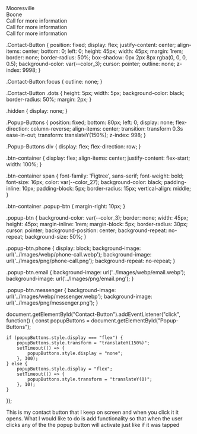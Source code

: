 <div id="Popup-Buttons" class="Popup-Buttons hidden">
    <div class="btn-container">
        <a href="tel:+17046629228" class="popup-btn phone"></a>
        <span>Mooresville</span>
    </div>
    <div class="btn-container">
        <a href="tel:+18283861945" class="popup-btn phone"></a>
        <span>Boone</span>
    </div>
    <div class="btn-container">
        <a href="mailto:service@apple-juice.com" class="popup-btn email"></a>
    </div>
    <div class="btn-container">
        <a href="https://m.me/AppleJuiceLLC3/" class="popup-btn messenger"></a>
    </div>
</div>
<div>
    <a class="more-info">Call for more information</a>
</div>
<div>
    <a class="more-info">Call for more information</a>
</div>
<div>
    <a class="more-info">Call for more information</a>
</div>

.Contact-Button {
    position: fixed;
    display: flex;
    justify-content: center;
    align-items: center;
    bottom: 0;
    left: 0;
    height: 45px;
    width: 45px;
    margin: 1rem;
    border: none;
    border-radius: 50%;
    box-shadow: 0px 2px 8px rgba(0, 0, 0, 0.5);
    background-color: var(--color_3);
    cursor: pointer;
    outline: none;
    z-index: 9998;
}

.Contact-Button:focus {
    outline: none;
}

.Contact-Button .dots {
    height: 5px;
    width: 5px;
    background-color: black;
    border-radius: 50%;
    margin: 2px;
}

.hidden {
    display: none;
}

.Popup-Buttons {
    position: fixed;
    bottom: 80px;
    left: 0;
    display: none;
    flex-direction: column-reverse;
    align-items: center;
    transition: transform 0.3s ease-in-out;
    transform: translateY(150%);
    z-index: 998;
}

.Popup-Buttons div {
    display: flex;
    flex-direction: row;
}

.btn-container {
    display: flex;
    align-items: center;
    justify-content: flex-start;
    width: 100%;
}

.btn-container span {
    font-family: 'Figtree', sans-serif;
    font-weight: bold;
    font-size: 16px;
    color: var(--color_27);
    background-color: black;
    padding-inline: 10px;
    padding-block: 5px;
    border-radius: 15px;
    vertical-align: middle;
}

.btn-container .popup-btn {
    margin-right: 10px;
}

.popup-btn {
    background-color: var(--color_3);
    border: none;
    width: 45px;
    height: 45px;
    margin-inline: 1rem;
    margin-block: 5px;
    border-radius: 30px;
    cursor: pointer;
    background-position: center;
    background-repeat: no-repeat;
    background-size: 50%;
}

.popup-btn.phone {
    display: block;
    background-image: url('../Images/webp/phone-call.webp');
    background-image: url('../Images/png/phone-call.png');
    background-repeat: no-repeat;
}

.popup-btn.email {
    background-image: url('../Images/webp/email.webp');
    background-image: url('../Images/png/email.png');
}

.popup-btn.messenger {
    background-image: url('../Images/webp/messenger.webp');
    background-image: url('../Images/png/messenger.png');
}

document.getElementById("Contact-Button").addEventListener("click", function() {
    const popupButtons = document.getElementById("Popup-Buttons");

    if (popupButtons.style.display === "flex") {
        popupButtons.style.transform = "translateY(150%)";
        setTimeout(() => {
            popupButtons.style.display = "none";
        }, 300);
    } else {
        popupButtons.style.display = "flex";
        setTimeout(() => {
            popupButtons.style.transform = "translateY(0)";
        }, 10);
    }
});

This is my contact button that I keep on screen and when you click it it opens. What I would like to do is add functionality so that when the user clicks any of the <a class="contact"> the popup button will activate just like if it was tapped